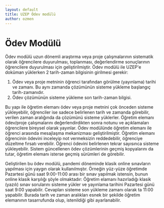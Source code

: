 ```yaml
---
layout: default
title: UZEP Ödev modülü
author: ozmen
---
```

# Ödev Modülü

Ödev modülü uzun dönemli araştırma veya proje çalışmalarının sistematik olarak öğrencilere duyurulması, toplanması, değerlendirme sonuçlarının öğrencilere duyurulması için geliştirilmiştir. Ödev modülü ile UZEP'e doküman yüklerken 2 tarih-zaman bilgisinin girilmesi gerekir: 

1. Ödev veya proje metninin öğrenci tarafından görülme (yayınlama) tarihi ve zamanı. Bu aynı zamanda çözümünün sisteme yükleme başlangıç tarih-zamanıdır.
2. Ödev çözümünün sisteme yükleme son tarih-zaman bilgisi. 

Bu yapı ile öğretim elemanı ödev veya proje metnini çok önceden sisteme yükleyebilir, öğrenciler ise sadece belirlenen tarih ve zamanda görebilir, verilen zaman aralığında da çözümünü sisteme yüklerler. Öğretim elemanı ödev/proje çalışmalarını değerlendirdikten sonra notunu ve açıklamaları öğrencilere bireysel olarak yayınlar. Ödev modülünde öğretim elemanı ile öğrenci arasında mesajlaşma mekanizması geliştirilmiştir. Öğretim elemanı öğrencinin ödevini inceleyip not vermeksizin reddedebilir, öğrenciye düzeltme fırsatı verebilir. Öğrenci ödevini belirlenen tekrar sayısınca sisteme yükleyebilir. Sistem güncellenen ödev çözümlerinin geçmiş kopyalarını da tutar, öğretim elemanı isterse geçmiş sürümleri de görebilir.

Geliştirilen bu ödev modülü, pandemi döneminde klasik online sınavların yapılması için yaygın olarak kullanılmıştır. Örneğin yüz-yüze öğretimde Pazartesi günü saat 9:00-11:00 arası bir sınav yapılmak istensin, bunun online klasik karşılığı şöyle olmaktadır: Öğretim elamanı hazırladığı klasik (yazılı) sınav sorularını sisteme yükler ve yayınlama tarihini Pazartesi günü saat 9:00 yapabilir. Cevapları sisteme son yükleme zamanı olarak ta 11:00 yapabilir. Burada tarih ve zaman aralıkları esnek bir şekilde öğretim elemanının tasarrufunda olup, istenildiği gibi ayarlanabilir. 
